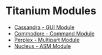 # Titanium Modules

- [Cassandra - GUI Module](/Titanium/Modules/Cassandra/)
- [Commodore - Command Module](/Titanium/Modules/Commodore/)
- [Perplex - Multipart Module](/Titanium/Modules/Perplex/)
- [Nucleus - ASM Module](/Titanium/Modules/Nucleus/)